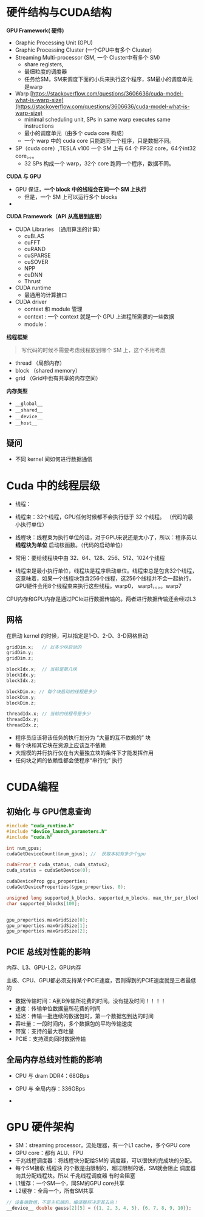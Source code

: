 # 硬件结构与CUDA结构

**GPU Framework( 硬件)**

* Graphic Processing Unit (GPU)
* Graphic Processing Cluster (一个GPU中有多个 Cluster)
* Streaming Multi-processor (SM, 一个 Cluster中有多个 SM)
  * share registers, 
  * 最细粒度的调度器
  * 任务给SM，SM来调度下面的小兵来执行这个程序，SM最小的调度单元是warp
* Warp [https://stackoverflow.com/questions/3606636/cuda-model-what-is-warp-size](https://stackoverflow.com/questions/3606636/cuda-model-what-is-warp-size)
  * minimal scheduling unit, SPs in same warp executes same instructions
  * 最小的调度单元（由多个 cuda core 构成）
  * 一个 warp 中的 cuda core 只能跑同一个程序，只是数据不同。
* SP（cuda core）,TESLA v100 一个 SM 上有 64 个 FP32 core，64个int32 core。。。
  * 32 SPs 构成一个 warp，32个 core 跑同一个程序，数据不同。



**CUDA 与 GPU**

* GPU 保证，**一个 block 中的线程会在同一个 SM 上执行**
  * 但是，一个 SM 上可以运行多个 blocks
* ​



**CUDA  Framework（API 从高层到底层）**

* CUDA Libraries （通用算法的计算）
  * cuBLAS
  * cuFFT
  * cuRAND
  * cuSPARSE
  * cuSOVER
  * NPP
  * cuDNN
  * Thrust
* CUDA runtime
  * 最通用的计算接口
* CUDA driver
  * context 和 module 管理
  * context : 一个 context 就是一个 GPU 上进程所需要的一些数据
  * module：



**线程框架**

> 写代码的时候不需要考虑线程放到哪个 SM 上，这个不用考虑

* thread （局部内存）
* block （shared memory）
* grid （Grid中也有共享的内存空间）



**内存类型**

* `__global__`
* `__shared__`
* `__device__`
* `__host__`



## 疑问

* 不同 kernel 间如何进行数据通信

# Cuda 中的线程层级

* 线程：
* 线程束：32个线程，GPU任何时候都不会执行低于 32 个线程。 （代码的最小执行单位）
* 线程块：线程束为执行单位的话，对于GPU来说还是太小了，所以：程序员以**线程块为单位** 启动核函数。（代码的启动单位）
 *  常用：要给线程块中由 32、64、128、256、512、1024个线程


* 线程束是最小执行单位，线程块是程序启动单位。线程束总是包含32个线程，这意味着，如果一个线程块包含256个线程，这256个线程并不会一起执行，GPU硬件会用8个线程束来执行这些线程。warp0， warp1，。。。warp7

CPU内存和GPU内存是通过PCIe进行数据传输的。两者进行数据传输还会经过L3

## 网格

在启动 kernel 的时候，可以指定是1-D、2-D、3-D网格启动
```c
gridDim.x;   // 以多少块启动的
gridDim.y;
gridDim.z;

blockIdx.x;  // 当前是第几块
blockIdx.y;
blockIdx.z;

blockDim.x; // 每个块启动的线程是多少
blockDim.y;
blockDim.z;

threadIdx.x; // 当前的线程号是多少
threadIdx.y;
threadIdx.z;
```

* 程序员应该将该任务的执行划分为 “大量的互不依赖的” 块
* 每个块和其它块在资源上应该互不依赖
* 大规模的并行执行仅在有大量独立块的条件下才能发挥作用
* 任何块之间的依赖性都会使程序“串行化” 执行


# CUDA编程

## 初始化 与 GPU信息查询

```c++
#include "cuda_runtime.h"
#include "device_launch_parameters.h"
#include "cuda.h"

int num_gpus;
cudaGetDeviceCount(&num_gpus); //  获取本机有多少个gpu

cudaError_t cuda_status, cuda_status2;
cuda_status = cudaSetDevice(0);

cudaDeviceProp gpu_properties;
cudaGetDeviceProperties(&gpu_properties, 0);

unsigned long supported_k_blocks, supported_m_blocks, max_thr_per_block;
char supported_blocks[100];


gpu_properties.maxGridSize[0];
gpu_properties.maxGridSize[1];
gpu_properties.maxGridSize[2];
```


## PCIE 总线对性能的影响

内存、L3、GPU-L2，GPU内存

主板、CPU、GPU都必须支持某个PCIE速度，否则得到的PCIE速度就是三者最低的


* 数据传输时间：A到B传输所花费的时间。没有提及时间！！！！
* 速度：传输单位数据量所花费的时间
* 延迟：传输一批连续的数据包时，第一个数据包到达的时间
* 吞吐量：一段时间内，多个数据包的平均传输速度
* 带宽：支持的最大吞吐量
* PCIE：支持双向同时数据传输

## 全局内存总线对性能的影响


* CPU 与 dram DDR4：68GBps
* GPU 与 全局内存：336GBps

*  

# GPU 硬件架构

* SM：streaming processor，流处理器，有一个L1 cache，多个GPU core
* GPU core：都有 ALU、FPU
* 千兆线程调度器：将线程块分配给SM的 调度器，可以很快的完成块的分配。
 * 每个SM接收 线程块 的个数是由限制的，超过限制的话，SM就会阻止 调度器 向其分配线程块。所以 千兆线程调度器 有时会阻塞
* L1缓存：一个SM一个，同SM的GPU core共享
* L2缓存：全局一个，所有SM共享

```c++
// 设备端数组，不是主机端的，编译器将决定其去向！
__device__ double gauss[2][5] = {{1, 2, 3, 4, 5}, {6, 7, 8, 9, 10}};
```

